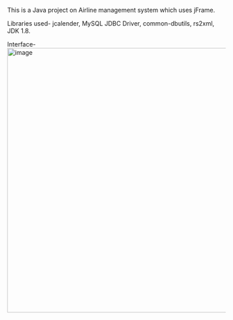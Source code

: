 This is a Java project on Airline management system which uses jFrame.

Libraries used- jcalender, MySQL JDBC Driver, common-dbutils, rs2xml, JDK 1.8. 

Interface- 
<img width="610" alt="image" src="https://github.com/faariha/Java-project/assets/131954448/7e4664f0-03c9-4c78-b67d-06dbafb799d8">
